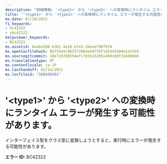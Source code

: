 ```yaml
---
description: "詳細情報: '<type1>' から '<type2>' への変換時にランタイム エラーが発生する可能性があります。"
title: "'<type1>' から '<type2>' への変換時にランタイム エラーが発生する可能性があります。"
ms.date: 07/20/2015
f1_keywords:
- bc42322
- vbc42322
helpviewer_keywords:
- BC42322
ms.assetid: 6aabd280-b361-4a18-b743-2beeef90f978
ms.openlocfilehash: 0bf59a9c003572084e497f6f1d5443504b1e53b4
ms.sourcegitcommit: 10e719780594efc781b15295e499c66f316068b8
ms.translationtype: HT
ms.contentlocale: ja-JP
ms.lasthandoff: 02/14/2021
ms.locfileid: "100430301"
---
```

# <a name="runtime-errors-might-occur-when-converting-type1-to-type2"></a>'\<type1>' から '\<type2>' への変換時にランタイム エラーが発生する可能性があります。

インターフェイス型をクラス型に変換しようとすると、実行時にエラーが発生する可能性があります。

**エラー ID:** BC42322
